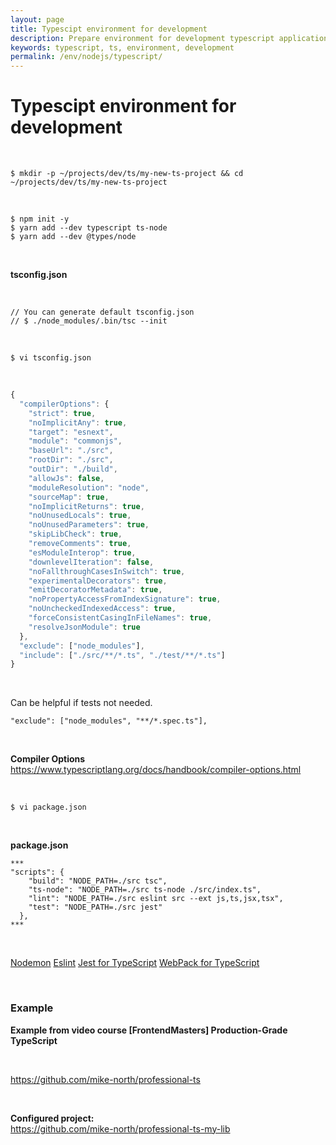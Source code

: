 ```yaml
---
layout: page
title: Typescipt environment for development
description: Prepare environment for development typescript applications
keywords: typescript, ts, environment, development
permalink: /env/nodejs/typescript/
---
```


# Typescipt environment for development

<br/>

```
$ mkdir -p ~/projects/dev/ts/my-new-ts-project && cd ~/projects/dev/ts/my-new-ts-project
```

<br/>

```
$ npm init -y
$ yarn add --dev typescript ts-node
$ yarn add --dev @types/node
```

<br/>

**tsconfig.json**

<br/>

    // You can generate default tsconfig.json
    // $ ./node_modules/.bin/tsc --init

<br/>

    $ vi tsconfig.json

<br/>

```js
{
  "compilerOptions": {
    "strict": true,
    "noImplicitAny": true,
    "target": "esnext",
    "module": "commonjs",
    "baseUrl": "./src",
    "rootDir": "./src",
    "outDir": "./build",
    "allowJs": false,
    "moduleResolution": "node",
    "sourceMap": true,
    "noImplicitReturns": true,
    "noUnusedLocals": true,
    "noUnusedParameters": true,
    "skipLibCheck": true,
    "removeComments": true,
    "esModuleInterop": true,
    "downlevelIteration": false,
    "noFallthroughCasesInSwitch": true,
    "experimentalDecorators": true,
    "emitDecoratorMetadata": true,
    "noPropertyAccessFromIndexSignature": true,
    "noUncheckedIndexedAccess": true,
    "forceConsistentCasingInFileNames": true,
    "resolveJsonModule": true
  },
  "exclude": ["node_modules"],
  "include": ["./src/**/*.ts", "./test/**/*.ts"]
}
```

<br/>

Can be helpful if tests not needed.

```
"exclude": ["node_modules", "**/*.spec.ts"],
```

<br/>

**Compiler Options**  
https://www.typescriptlang.org/docs/handbook/compiler-options.html

<br/>

    $ vi package.json

<br/>

**package.json**

```
***
"scripts": {
    "build": "NODE_PATH=./src tsc",
    "ts-node": "NODE_PATH=./src ts-node ./src/index.ts",
    "lint": "NODE_PATH=./src eslint src --ext js,ts,jsx,tsx",
    "test": "NODE_PATH=./src jest"
  },
***
```

<br/>

<a href="/env/nodejs/typescript/nodemon/">Nodemon</a>
<a href="/env/nodejs/typescript/eslint/">Eslint</a>
<a href="/env/nodejs/typescript/jest/">Jest for TypeScript</a>
<a href="/env/nodejs/typescript/webpack/">WebPack for TypeScript</a>

<br/>

### Example

**Example from video course [FrontendMasters] Production-Grade TypeScript**

<br/>

https://github.com/mike-north/professional-ts

<br/>

**Configured project:**  
https://github.com/mike-north/professional-ts-my-lib

<br/>

<!--

    @microsoft/api-documenter \
    @microsoft/api-extractor \



```
$ npm install --save-dev \
    @babel/preset-env \
    @babel/preset-typescript \
    @types/jest \
    @typescript-eslint/eslint-plugin \
    @typescript-eslint/parser \
    eslint \
    jest
```

-->
